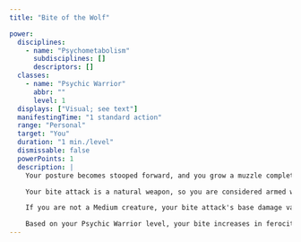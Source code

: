```yaml
---
title: "Bite of the Wolf"

power:
  disciplines:
    - name: "Psychometabolism"
      subdisciplines: []
      descriptors: []
  classes:
    - name: "Psychic Warrior"
      abbr: ""
      level: 1
  displays: ["Visual; see text"]
  manifestingTime: "1 standard action"
  range: "Personal"
  target: "You"
  duration: "1 min./level"
  dismissable: false
  powerPoints: 1
  description: |
    Your posture becomes stooped forward, and you grow a muzzle complete with fangs. You gain one bite attack each round, instead of or in addition to any other attacks you have, that deals {% die_roll 1 8 0 %} points of damage (assuming you are a Medium creature) when it hits.

    Your bite attack is a natural weapon, so you are considered armed when attacking with it, and it can be affected by powers, spells, and effects that enhance or improve natural weapons. You can choose to deal nonlethal damage with your bite, taking the standard -4 penalty on your attack roll. If you bite as your only attack, you use your highest base attack bonus on the attack roll, and you can apply your full Strength bonus to damage. If you bite in addition to making other attacks, the bite is a secondary attack.

    If you are not a Medium creature, your bite attack's base damage varies as follows: Fine {% die_roll 1 2 0 %}, Diminutive {% die_roll 1 3 0 %}, Tiny {% die_roll 1 4 0 %}, Small {% die_roll 1 6 0 %}, Large {% die_roll 2 6 0 %}, Huge {% die_roll 2 8 0 %}, Gargantuan {% die_roll 4 6 0 %}, Colossal {% die_roll 6 6 0 %}.

    Based on your Psychic Warrior level, your bite increases in ferocity as noted here: at 5th level your bite deals an extra {% die_roll 1 8 0 %} points of damage, at 10th level an extra {% die_roll 2 8 0 %}, at 15th level an extra {% die_roll 3 8 0 %}, and at 20th level an extra {% die_roll 4 8 0 %} points.
---
```

